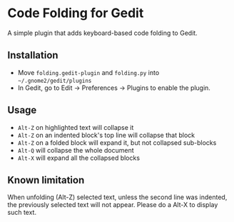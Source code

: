 Code Folding for Gedit
========================

A simple plugin that adds keyboard-based code folding to Gedit.

Installation
--------------

- Move `folding.gedit-plugin` and `folding.py` into `~/.gnome2/gedit/plugins`
- In Gedit, go to Edit &rarr; Preferences &rarr; Plugins to enable the plugin.

Usage
--------

- `Alt-Z` on highlighted text will collapse it
- `Alt-Z` on an indented block's top line will collapse that block
- `Alt-Z` on a folded block will expand it, but not collapsed sub-blocks
- `Alt-Q` will collapse the whole document
- `Alt-X` will expand all the collapsed blocks

Known limitation
--------
When unfolding (Alt-Z) selected text, unless the second line was indented,
the previously selected text will not appear. Please do a Alt-X to
display such text.